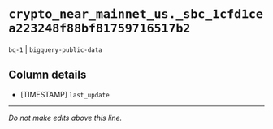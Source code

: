 # `crypto_near_mainnet_us._sbc_1cfd1cea223248f88bf81759716517b2`
`bq-1` | `bigquery-public-data`

## Column details
* [TIMESTAMP] `last_update`

-------------------------------------------------------------------------------
*Do not make edits above this line.*
